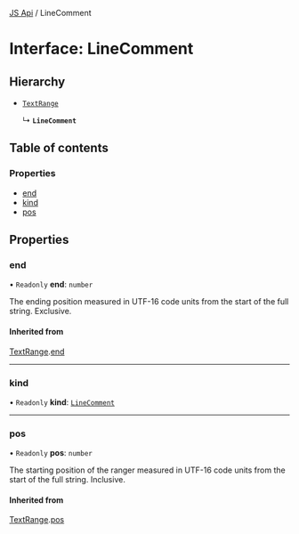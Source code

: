 [JS Api](../index.md) / LineComment

# Interface: LineComment

## Hierarchy

- [`TextRange`](TextRange.md)

  ↳ **`LineComment`**

## Table of contents

### Properties

- [end](LineComment.md#end)
- [kind](LineComment.md#kind)
- [pos](LineComment.md#pos)

## Properties

### end

• `Readonly` **end**: `number`

The ending position measured in UTF-16 code units from the start of the
full string. Exclusive.

#### Inherited from

[TextRange](TextRange.md).[end](TextRange.md#end)

___

### kind

• `Readonly` **kind**: [`LineComment`](../enums/SyntaxKind.md#linecomment)

___

### pos

• `Readonly` **pos**: `number`

The starting position of the ranger measured in UTF-16 code units from the
start of the full string. Inclusive.

#### Inherited from

[TextRange](TextRange.md).[pos](TextRange.md#pos)
